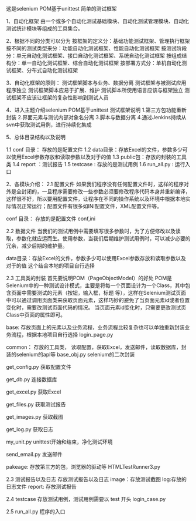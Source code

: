 这是selenium POM基于unittest 简单的测试框架

1、自动化框架
由一个或多个自动化测试基础模块、自动化测试管理模块、自动化测试统计模块等组成的工具集合。

2、根据不同的分类可以分为
按框架的定义分：基础功能测试框架、管理执行框架
按不同的测试类型来分：功能自动化测试框架、性能自动化测试框架
按测试阶段分：单元自动化测试框架、接口自动化测试框架、系统自动化测试框架
按组成结构分：单一自动化测试框架、综合自动化测试框架
按部署方式分：单机自动化测试框架、分布式自动化测试框架

3、自动化框架的原则：
测试框架脚本与业务、数据分离
测试框架与被测试应用程序独立
测试框架脚本应易于扩展、维护
测试脚本所使用语言应该与框架独立
测试框架不应该让框架的复杂性影响到测试人员

4、进入主题介绍selenium POM基于unittest 测试框架说明
1.第三方包功能重新封装
2.界面元素与测试内部对象名分离
3.脚本与数据分离
4.通过Jenkins持续从svn中获取测试用例，进行持续化集成

5、总体目录结构以及说明

1.1 conf 目录： 存放的是配置文件
1.2 data目录：存放Excel的文件，参数多少可以使用Excel参数存放和读取参数以及对于的值
1.3 public包：存放的封装的工具类
1.4 report ：测试报告
1.5 testcase : 存放的是测试用例
1.6 run_all.py : 运行入口

2、各模块介绍：
2.1 配置文件
如果我们程序没有任何配置文件时，这样的程序对外是全封闭的，一旦程序需要修改一些参数必须要修改程序代码本身并重新编译，这样很不好，所以要用配置文件，让程序在不同的操作系统以及环境中根据本地实际情况正常运行；配置文件有很多如INI配置文件，XML配置文件等。

conf 目录： 存放的是配置文件 conf,ini

2.2 数据文件
当我们的测试用例中需要填写很多参数时，为了方便修改以及读取，参数化就应运而生。使用参数，当我们后期维护测试用例时，可以减少必要的冗余，减少后期的维护量。

data目录：存放Excel的文件，参数多少可以使用Excel参数存放和读取参数以及对于的值
这个结合本地的项目自行选择

2.3 工具类的封装
首先要说明POM（PageObjectModel）的好处
POM是Selenium中的一种测试设计模式，主要是将每一个页面设计为一个Class，其中包含页面中需要测试的元素（按钮，输入框，标题 等），这样在Selenium测试页面中可以通过调用页面类来获取页面元素，这样巧妙的避免了当页面元素id或者位置变化时，需要改测试页面代码的情况。 当页面元素id变化时，只需要更改测试页Class中页面的属性即可。

base:
存放页面上的元素以及业务流程，业务流程比较复杂也可以单独重新封装业务流程，根据本地项目自行选择
login_page.py

common：
存放的工具类， 读取配置，获取Excel，发送邮件，读取数据库，封装的selenium的api等
base_obj.py      selenium的二次封装

get_config.py    获取配置文件

get_db.py        连接数据库

get_excel.py     获取Excel

get_files.py     获取测试报告

get_images.py    获取截图

get_log.py       获取日志

my_unit.py       unittest开始和结束，净化测试环境

send_email.py    发送邮件

pakeage:
存放第三方的包，浏览器的驱动等
HTMLTestRunner3.py

2.3 测试报告以及日志
存放测试报告以及日志
image：存放测试截图
log:存放的日志文件
report: 存放测试报告

2.4 testcase
存放测试用例，测试用例需要以 test 开头
login_case.py

2.5 run_all.py
程序的入口
